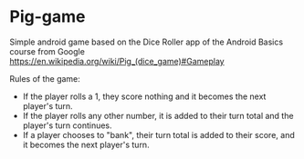 # Pig-game
Simple android game based on the Dice Roller app of the Android Basics course from Google
https://en.wikipedia.org/wiki/Pig_(dice_game)#Gameplay

Rules of the game:
- If the player rolls a 1, they score nothing and it becomes the next player's turn.
- If the player rolls any other number, it is added to their turn total and the player's turn continues.
- If a player chooses to "bank", their turn total is added to their score, and it becomes the next player's turn.
